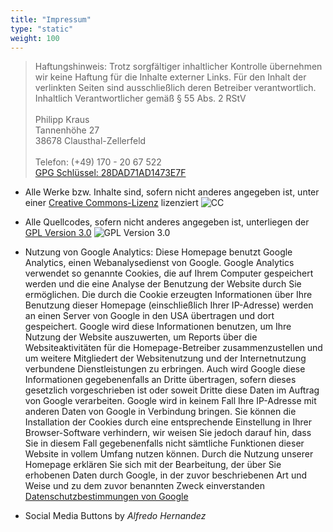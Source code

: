 ```yaml
---
title: "Impressum"
type: "static"
weight: 100
---
```

> Haftungshinweis: Trotz sorgfältiger inhaltlicher Kontrolle übernehmen wir
> keine Haftung für die Inhalte externer Links. Für den Inhalt der verlinkten
> Seiten sind ausschließlich deren Betreiber verantwortlich. Inhaltlich
> Verantwortlicher gemäß § 55 Abs. 2 RStV
> <br/><br/>
> Philipp Kraus<br/>
> Tannenhöhe 27<br/>
> 38678 Clausthal-Zellerfeld<br/>
> <br/>
> Telefon: (+49) 170 - 20 67 522<br/>
> [GPG Schlüssel: 28DAD71AD1473E7F](https://hkps.pool.sks-keyservers.net/pks/lookup?op=vindex&search=0x28DAD71AD1473E7F&fingerprint=on)

* Alle Werke bzw. Inhalte sind, sofern nicht anderes angegeben ist, unter einer [Creative Commons-Lizenz](http://creativecommons.org/licenses/by-nc-sa/3.0/de/) lizenziert ![CC](http://mirrors.creativecommons.org/presskit/buttons/88x31/svg/by-nc-sa.svg)
* Alle Quellcodes, sofern nicht anderes angegeben ist, unterliegen der [GPL Version 3.0](http://www.gnu.org/licenses/gpl-3.0-standalone.html) ![GPL Version 3.0](https://www.gnu.org/graphics/gplv3-127x51.png)

* Nutzung von Google Analytics: Diese Homepage benutzt Google Analytics, einen Webanalysedienst von Google. Google Analytics verwendet so genannte Cookies, die auf Ihrem Computer gespeichert werden und die eine Analyse der Benutzung der Website durch Sie ermöglichen. Die durch die Cookie erzeugten Informationen über Ihre Benutzung dieser Homepage (einschließlich Ihrer IP-Adresse) werden an einen Server von Google in den USA übertragen und dort gespeichert. Google wird diese Informationen benutzen, um Ihre Nutzung der Website auszuwerten, um Reports über die Websiteaktivitäten für die Homepage-Betreiber zusammenzustellen und um weitere Mitgliedert der Websitenutzung und der Internetnutzung verbundene Dienstleistungen zu erbringen. Auch wird Google diese Informationen gegebenenfalls an Dritte übertragen, sofern dieses gesetzlich vorgeschrieben ist oder soweit Dritte diese Daten im Auftrag von Google verarbeiten. Google wird in keinem Fall Ihre IP-Adresse mit anderen Daten von Google in Verbindung bringen. Sie können die Installation der Cookies durch eine entsprechende Einstellung in Ihrer Browser-Software verhindern, wir weisen Sie jedoch darauf hin, dass Sie in diesem Fall gegebenenfalls nicht sämtliche Funktionen dieser Website in vollem Umfang nutzen können. Durch die Nutzung unserer Homepage erklären Sie sich mit der Bearbeitung, der über Sie erhobenen Daten durch Google, in der zuvor beschriebenen Art und Weise und zu dem zuvor benannten Zweck einverstanden [Datenschutzbestimmungen von Google](http://www.google.com/intl/de_ALL/analytics/tos.html)

* Social Media Buttons by _Alfredo Hernandez_
